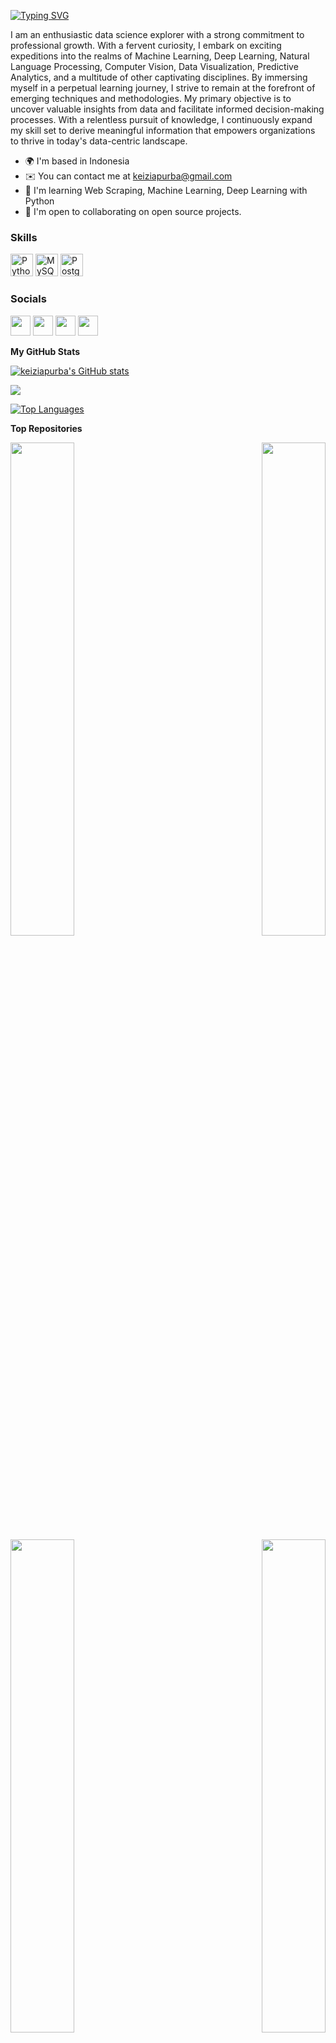 [![Typing SVG](https://readme-typing-svg.demolab.com/?lines=Welcome+to+Kei's+Data+Odyssey+🍄🪬)](https://git.io/typing-svg)

<div align="center">
  
  
</div>



I am an enthusiastic data science explorer with a strong commitment to professional growth. With a fervent curiosity, I embark on exciting expeditions into the realms of Machine Learning, Deep Learning, Natural Language Processing, Computer Vision, Data Visualization, Predictive Analytics, and a multitude of other captivating disciplines. By immersing myself in a perpetual learning journey, I strive to remain at the forefront of emerging techniques and methodologies. My primary objective is to uncover valuable insights from data and facilitate informed decision-making processes. With a relentless pursuit of knowledge, I continuously expand my skill set to derive meaningful information that empowers organizations to thrive in today's data-centric landscape.



* 🌍  I'm based in Indonesia
* ✉️  You can contact me at [keiziapurba@gmail.com](mailto:keiziapurba@gmail.com)
* 🧠  I'm learning Web Scraping, Machine Learning, Deep Learning with Python
* 🤝  I'm open to collaborating on open source projects.



### Skills

<p align="left">
<a href="https://www.python.org/" target="_blank" rel="noreferrer"><img src="https://raw.githubusercontent.com/danielcranney/readme-generator/main/public/icons/skills/python-colored.svg" width="36" height="36" alt="Python" /></a>
<a href="https://www.mysql.com/" target="_blank" rel="noreferrer"><img src="https://raw.githubusercontent.com/danielcranney/readme-generator/main/public/icons/skills/mysql-colored.svg" width="36" height="36" alt="MySQL" /></a>
<a href="https://www.postgresql.org/" target="_blank" rel="noreferrer"><img src="https://raw.githubusercontent.com/danielcranney/readme-generator/main/public/icons/skills/postgresql-colored.svg" width="36" height="36" alt="PostgreSQL" /></a>
</p>

### Socials

<p align="left"> <a href="https://www.github.com/keiziapurba" target="_blank" rel="noreferrer"><img src="https://raw.githubusercontent.com/danielcranney/readme-generator/main/public/icons/socials/github.svg" width="32" height="32" /></a> <a href="https://www.linkedin.com/in/keiziapurba/" target="_blank" rel="noreferrer"><img src="https://raw.githubusercontent.com/danielcranney/readme-generator/main/public/icons/socials/linkedin.svg" width="32" height="32" /></a> <a href="http://www.medium.com/@keiziapurba" target="_blank" rel="noreferrer"><img src="https://raw.githubusercontent.com/danielcranney/readme-generator/main/public/icons/socials/medium.svg" width="32" height="32" /></a> <a href="https://www.stackoverflow.com/users/21970279/keizia-purba" target="_blank" rel="noreferrer"><img src="https://raw.githubusercontent.com/danielcranney/readme-generator/main/public/icons/socials/stackoverflow.svg" width="32" height="32" /></a></p>


<b>My GitHub Stats</b>

<a href="http://www.github.com/keiziapurba"><img src="https://github-readme-stats.vercel.app/api?username=keiziapurba&show_icons=true&hide=issues,contribs&count_private=true&title_color=0891b2&text_color=ffffff&icon_color=14b8a6&bg_color=1c1917&hide_border=true&show_icons=true" alt="keiziapurba's GitHub stats" /></a>

<a href="http://www.github.com/keiziapurba"><img src="https://github-readme-streak-stats.herokuapp.com/?user=keiziapurba&stroke=ffffff&background=1c1917&ring=0891b2&fire=0891b2&currStreakNum=ffffff&currStreakLabel=0891b2&sideNums=ffffff&sideLabels=ffffff&dates=ffffff&hide_border=true&theme=cobalt" /></a>



<a href="https://github.com/keiziapurba" align="left"><img src="https://github-readme-stats.vercel.app/api/top-langs/?username=keiziapurba&langs_count=10&title_color=0891b2&text_color=ffffff&icon_color=14b8a6&bg_color=1c1917&hide_border=true&locale=en&custom_title=Top%20%Languages" alt="Top Languages" /></a>

<b>Top Repositories</b>

<div width="100%" align="center"><a href="https://github.com/keiziapurba/YouTube-Text-Data-Analysis" align="left"><img align="left" width="45%" src="https://github-readme-stats.vercel.app/api/pin/?username=keiziapurba&repo=YouTube-Text-Data-Analysis&title_color=0891b2&text_color=ffffff&icon_color=14b8a6&bg_color=1c1917&hide_border=true&locale=en" /></a><a href="https://github.com/keiziapurba/Health-Insurance-Cross-Sell-Prediction" align="right"><img align="right" width="45%" src="https://github-readme-stats.vercel.app/api/pin/?username=keiziapurba&repo=Health-Insurance-Cross-Sell-Prediction&title_color=0891b2&text_color=ffffff&icon_color=14b8a6&bg_color=1c1917&hide_border=true&locale=en" /></a></div><br /><br /><br /><br /><br /><br /><br />
<br /><br /><br /><br /><br />
<div width="100%" align="center"><a href="https://github.com/keiziapurba/Toxic-Comment-Classification" align="left"><img align="left" width="45%" src="https://github-readme-stats.vercel.app/api/pin/?username=keiziapurba&repo=Toxic-Comment-Classification&title_color=0891b2&text_color=ffffff&icon_color=14b8a6&bg_color=1c1917&hide_border=true&locale=en" /></a><a href="https://github.com/keiziapurba/Data-Analysis-and-Viz-Telco-Customer-Churn" align="right"><img align="right" width="45%" src="https://github-readme-stats.vercel.app/api/pin/?username=keiziapurba&repo=Data-Analysis-and-Viz-Telco-Customer-Churn&title_color=0891b2&text_color=ffffff&icon_color=14b8a6&bg_color=1c1917&hide_border=true&locale=en" /></a></div>
